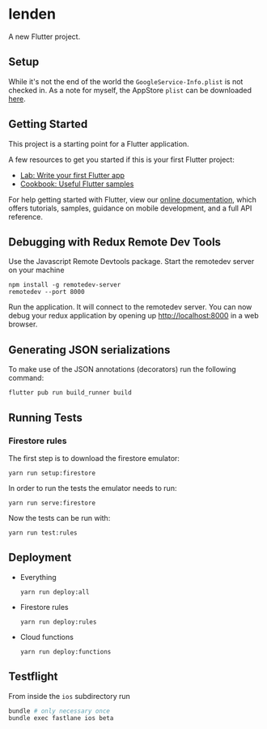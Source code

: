 # lenden

A new Flutter project.

## Setup

While it's not the end of the world the `GoogleService-Info.plist` is not checked in.
As a note for myself, the AppStore `plist` can be downloaded [here](https://console.firebase.google.com/u/0/project/lenden-1cf29/settings/general/ios:eu.dtrautwein.lenden).

## Getting Started

This project is a starting point for a Flutter application.

A few resources to get you started if this is your first Flutter project:

- [Lab: Write your first Flutter app](https://flutter.io/docs/get-started/codelab)
- [Cookbook: Useful Flutter samples](https://flutter.io/docs/cookbook)

For help getting started with Flutter, view our
[online documentation](https://flutter.io/docs), which offers tutorials,
samples, guidance on mobile development, and a full API reference.

## Debugging with Redux Remote Dev Tools

Use the Javascript Remote Devtools package. Start the remotedev server on your machine

```shell
npm install -g remotedev-server
remotedev --port 8000
```

Run the application. It will connect to the remotedev server. You can now debug your redux application by opening up <http://localhost:8000> in a web browser.

## Generating JSON serializations

To make use of the JSON annotations (decorators) run the following command:

```shell
flutter pub run build_runner build
```

## Running Tests

### Firestore rules

The first step is to download the firestore emulator:

```shell
yarn run setup:firestore
```

In order to run the tests the emulator needs to run:

```shell
yarn run serve:firestore
```

Now the tests can be run with:

```shell
yarn run test:rules
```

## Deployment

- Everything

  ```shell
  yarn run deploy:all
  ```

- Firestore rules

  ```shell
  yarn run deploy:rules
  ```

- Cloud functions

  ```shell
  yarn run deploy:functions
  ```

## Testflight

From inside the `ios` subdirectory run

```sh
bundle # only necessary once
bundle exec fastlane ios beta
```

